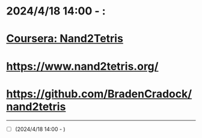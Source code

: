 # 2024/4/18 14:00 - :
# [Coursera: Nand2Tetris](https://csdiy.wiki/en/%E4%BD%93%E7%B3%BB%E7%BB%93%E6%9E%84/N2T/)
# https://www.nand2tetris.org/
# https://github.com/BradenCradock/nand2tetris
---

- [ ] (2024/4/18 14:00 - ) 

